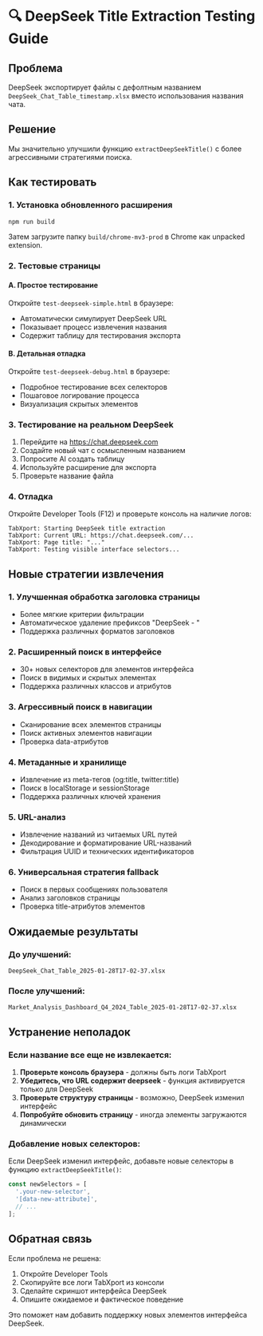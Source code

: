 # 🔍 DeepSeek Title Extraction Testing Guide

## Проблема
DeepSeek экспортирует файлы с дефолтным названием `DeepSeek_Chat_Table_timestamp.xlsx` вместо использования названия чата.

## Решение
Мы значительно улучшили функцию `extractDeepSeekTitle()` с более агрессивными стратегиями поиска.

## Как тестировать

### 1. Установка обновленного расширения
```bash
npm run build
```
Затем загрузите папку `build/chrome-mv3-prod` в Chrome как unpacked extension.

### 2. Тестовые страницы

#### A. Простое тестирование
Откройте `test-deepseek-simple.html` в браузере:
- Автоматически симулирует DeepSeek URL
- Показывает процесс извлечения названия
- Содержит таблицу для тестирования экспорта

#### B. Детальная отладка
Откройте `test-deepseek-debug.html` в браузере:
- Подробное тестирование всех селекторов
- Пошаговое логирование процесса
- Визуализация скрытых элементов

### 3. Тестирование на реальном DeepSeek

1. Перейдите на https://chat.deepseek.com
2. Создайте новый чат с осмысленным названием
3. Попросите AI создать таблицу
4. Используйте расширение для экспорта
5. Проверьте название файла

### 4. Отладка

Откройте Developer Tools (F12) и проверьте консоль на наличие логов:
```
TabXport: Starting DeepSeek title extraction
TabXport: Current URL: https://chat.deepseek.com/...
TabXport: Page title: "..."
TabXport: Testing visible interface selectors...
```

## Новые стратегии извлечения

### 1. Улучшенная обработка заголовка страницы
- Более мягкие критерии фильтрации
- Автоматическое удаление префиксов "DeepSeek - "
- Поддержка различных форматов заголовков

### 2. Расширенный поиск в интерфейсе
- 30+ новых селекторов для элементов интерфейса
- Поиск в видимых и скрытых элементах
- Поддержка различных классов и атрибутов

### 3. Агрессивный поиск в навигации
- Сканирование всех элементов страницы
- Поиск активных элементов навигации
- Проверка data-атрибутов

### 4. Метаданные и хранилище
- Извлечение из meta-тегов (og:title, twitter:title)
- Поиск в localStorage и sessionStorage
- Поддержка различных ключей хранения

### 5. URL-анализ
- Извлечение названий из читаемых URL путей
- Декодирование и форматирование URL-названий
- Фильтрация UUID и технических идентификаторов

### 6. Универсальная стратегия fallback
- Поиск в первых сообщениях пользователя
- Анализ заголовков страницы
- Проверка title-атрибутов элементов

## Ожидаемые результаты

### До улучшений:
```
DeepSeek_Chat_Table_2025-01-28T17-02-37.xlsx
```

### После улучшений:
```
Market_Analysis_Dashboard_Q4_2024_Table_2025-01-28T17-02-37.xlsx
```

## Устранение неполадок

### Если название все еще не извлекается:

1. **Проверьте консоль браузера** - должны быть логи TabXport
2. **Убедитесь, что URL содержит deepseek** - функция активируется только для DeepSeek
3. **Проверьте структуру страницы** - возможно, DeepSeek изменил интерфейс
4. **Попробуйте обновить страницу** - иногда элементы загружаются динамически

### Добавление новых селекторов:

Если DeepSeek изменил интерфейс, добавьте новые селекторы в функцию `extractDeepSeekTitle()`:

```typescript
const newSelectors = [
  '.your-new-selector',
  '[data-new-attribute]',
  // ...
];
```

## Обратная связь

Если проблема не решена:
1. Откройте Developer Tools
2. Скопируйте все логи TabXport из консоли
3. Сделайте скриншот интерфейса DeepSeek
4. Опишите ожидаемое и фактическое поведение

Это поможет нам добавить поддержку новых элементов интерфейса DeepSeek. 